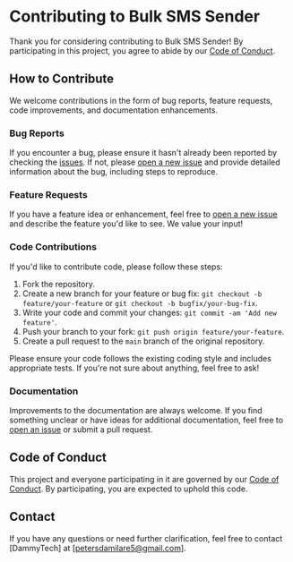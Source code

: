 # Contributing to Bulk SMS Sender

Thank you for considering contributing to Bulk SMS Sender! By participating in this project, you agree to abide by our [Code of Conduct](CODE_OF_CONDUCT.md).

## How to Contribute

We welcome contributions in the form of bug reports, feature requests, code improvements, and documentation enhancements.

### Bug Reports

If you encounter a bug, please ensure it hasn't already been reported by checking the [issues](https://github.com/dammy-key/bulk-sms-sender/issues). If not, please [open a new issue](https://github.com/dammy-key/bulk-sms-sender/issues/new) and provide detailed information about the bug, including steps to reproduce.

### Feature Requests

If you have a feature idea or enhancement, feel free to [open a new issue](https://github.com/dammy-key/bulk-sms-sender/issues/new) and describe the feature you'd like to see. We value your input!

### Code Contributions

If you'd like to contribute code, please follow these steps:

1. Fork the repository.
2. Create a new branch for your feature or bug fix: `git checkout -b feature/your-feature` or `git checkout -b bugfix/your-bug-fix`.
3. Write your code and commit your changes: `git commit -am 'Add new feature'`.
4. Push your branch to your fork: `git push origin feature/your-feature`.
5. Create a pull request to the `main` branch of the original repository.

Please ensure your code follows the existing coding style and includes appropriate tests. If you're not sure about anything, feel free to ask!

### Documentation

Improvements to the documentation are always welcome. If you find something unclear or have ideas for additional documentation, feel free to [open an issue](https://github.com/dammy-key/bulk-sms-sender/issues/new) or submit a pull request.

## Code of Conduct

This project and everyone participating in it are governed by our [Code of Conduct](CODE_OF_CONDUCT.md). By participating, you are expected to uphold this code.

## Contact

If you have any questions or need further clarification, feel free to contact [DammyTech] at [petersdamilare5@gmail.com].
